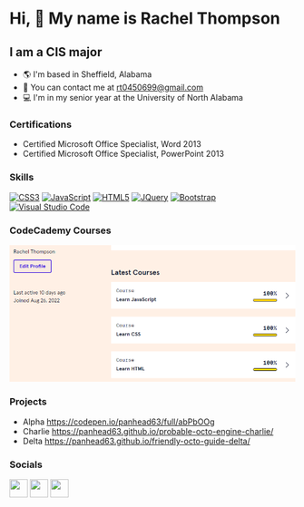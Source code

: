 # Hi, 👋 My name is Rachel Thompson

## I am a CIS major

- 🌎 I'm based in Sheffield, Alabama
- 📧 You can contact me at rt0450699@gmail.com
- 💻 I'm in my senior year at the University of North Alabama

 ### Certifications
 - Certified Microsoft Office Specialist, Word 2013
 - Certified Microsoft Office Specialist, PowerPoint 2013

### Skills 
<p align="left"> <a href="https://www.w3.org/TR/CSS/#css" target="_blank" rel="noreferrer"><img src="https://raw.githubusercontent.com/danielcranney/readme-generator/main/public/icons/skills/css3-colored.svg" width="36" height="36" alt="CSS3" /></a> <a href="https://developer.mozilla.org/en-US/docs/Web/JavaScript" target="_blank" rel="noreferrer"><img src="https://raw.githubusercontent.com/danielcranney/readme-generator/main/public/icons/skills/javascript-colored.svg" width="36" height="36" alt="JavaScript" /></a> <a href="https://developer.mozilla.org/en-US/docs/Glossary/HTML5" target="_blank" rel="noreferrer"><img src="https://raw.githubusercontent.com/danielcranney/readme-generator/main/public/icons/skills/html5-colored.svg" width="36" height="36" alt="HTML5" /></a> <a href="https://jquery.com/" target="_blank" rel="noreferrer"><img src="https://raw.githubusercontent.com/danielcranney/readme-generator/main/public/icons/skills/jquery-colored.svg" width="36" height="36" alt="JQuery" /></a> <a href="https://getbootstrap.com/" target="_blank" rel="noreferrer"><img src="https://raw.githubusercontent.com/danielcranney/readme-generator/main/public/icons/skills/bootstrap-colored.svg" width="36" height="36" alt="Bootstrap" /></a> <a href="https://code.visualstudio.com/" target="_blank" rel="noreferrer"><img src="https://logowik.com/content/uploads/images/visual-studio-code7642.jpg" width="36" height="36" alt="Visual Studio Code" /></a></p>

### CodeCademy Courses
<img src="JS.png" alt="CodCademy Courses">

### Projects
- Alpha https://codepen.io/panhead63/full/abPbOOg
- Charlie https://panhead63.github.io/probable-octo-engine-charlie/
- Delta https://panhead63.github.io/friendly-octo-guide-delta/

### Socials
<p align="left"> <a href="https://codepen.io/panhead63" target="_blank" rel="noreferrer"><img src="https://raw.githubusercontent.com/danielcranney/readme-generator/main/public/icons/socials/codepen.svg" width="32" height="32" /></a> <a href="https://github.com/panhead63" target="_blank" rel="noreferrer"><img src="https://raw.githubusercontent.com/danielcranney/readme-generator/main/public/icons/socials/github.svg" width="32" height="32" /></a> <a href="https://www.linkedin.com/in/rachel-thompson-082639294/" target="_blank" rel="noreferrer"><img src="https://raw.githubusercontent.com/danielcranney/readme-generator/main/public/icons/socials/linkedin.svg" width="32" height="32" /></a></p>
